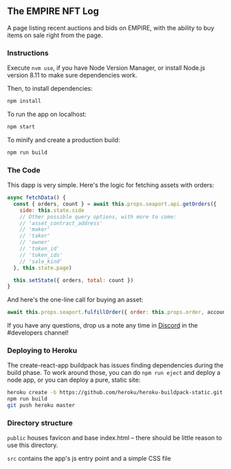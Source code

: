 ## The EMPIRE NFT Log

A page listing recent auctions and bids on EMPIRE, with the ability to buy items on sale right from the page.


### Instructions

Execute `nvm use`, if you have Node Version Manager, or install Node.js version 8.11 to make sure dependencies work.

Then, to install dependencies:
```bash
npm install
```

To run the app on localhost:

```bash
npm start
```

To minify and create a production build:

```bash
npm run build
```

### The Code

This dapp is very simple. Here's the logic for fetching assets with orders:

```JavaScript
async fetchData() {
  const { orders, count } = await this.props.seaport.api.getOrders({
    side: this.state.side
    // Other possible query options, with more to come:
    // 'asset_contract_address'
    // 'maker'
    // 'taker'
    // 'owner'
    // 'token_id'
    // 'token_ids'
    // 'sale_kind'
  }, this.state.page)

  this.setState({ orders, total: count })
}
```

And here's the one-line call for buying an asset:
```JavaScript
await this.props.seaport.fulfillOrder({ order: this.props.order, accountAddress })
```

If you have any questions, drop us a note any time in [Discord](https://discord.gg/XjwWYgU) in the #developers channel!

### Deploying to Heroku

The create-react-app buildpack has issues finding dependencies during the build phase. To work around those, you can do `npm run eject` and deploy a node app, or you can deploy a pure, static site:

```bash
heroku create -b https://github.com/heroku/heroku-buildpack-static.git
npm run build
git push heroku master
```

### Directory structure

`public` houses favicon and base index.html – there should be little reason to use this directory.

`src` contains the app's js entry point and a simple CSS file

